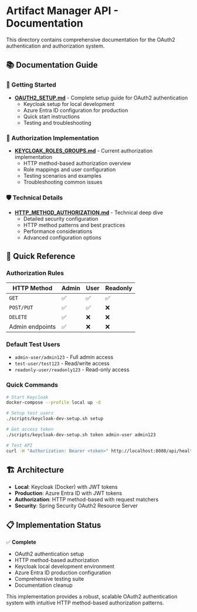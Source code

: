 # Artifact Manager API - Documentation

This directory contains comprehensive documentation for the OAuth2 authentication and authorization system.

## 📚 Documentation Guide

### 🚀 Getting Started
- **[OAUTH2_SETUP.md](OAUTH2_SETUP.md)** - Complete setup guide for OAuth2 authentication
  - Keycloak setup for local development
  - Azure Entra ID configuration for production
  - Quick start instructions
  - Testing and troubleshooting

### 🔐 Authorization Implementation
- **[KEYCLOAK_ROLES_GROUPS.md](KEYCLOAK_ROLES_GROUPS.md)** - Current authorization implementation
  - HTTP method-based authorization overview
  - Role mappings and user configuration
  - Testing scenarios and examples
  - Troubleshooting common issues

### 🛡️ Technical Details
- **[HTTP_METHOD_AUTHORIZATION.md](HTTP_METHOD_AUTHORIZATION.md)** - Technical deep dive
  - Detailed security configuration
  - HTTP method patterns and best practices
  - Performance considerations
  - Advanced configuration options

## 🎯 Quick Reference

### Authorization Rules
| HTTP Method | Admin | User | Readonly |
|-------------|-------|------|----------|
| `GET` | ✅ | ✅ | ✅ |
| `POST/PUT` | ✅ | ✅ | ❌ |
| `DELETE` | ✅ | ❌ | ❌ |
| Admin endpoints | ✅ | ❌ | ❌ |

### Default Test Users
- `admin-user/admin123` - Full admin access
- `test-user/test123` - Read/write access  
- `readonly-user/readonly123` - Read-only access

### Quick Commands
```bash
# Start Keycloak
docker-compose --profile local up -d

# Setup test users
./scripts/keycloak-dev-setup.sh setup

# Get access token
./scripts/keycloak-dev-setup.sh token admin-user admin123

# Test API
curl -H "Authorization: Bearer <token>" http://localhost:8080/api/health
```

## 🏗️ Architecture

- **Local**: Keycloak (Docker) with JWT tokens
- **Production**: Azure Entra ID with JWT tokens
- **Authorization**: HTTP method-based with request matchers
- **Security**: Spring Security OAuth2 Resource Server

## 📋 Implementation Status

✅ **Complete**
- OAuth2 authentication setup
- HTTP method-based authorization
- Keycloak local development environment
- Azure Entra ID production configuration
- Comprehensive testing suite
- Documentation cleanup

This implementation provides a robust, scalable OAuth2 authentication system with intuitive HTTP method-based authorization patterns.
